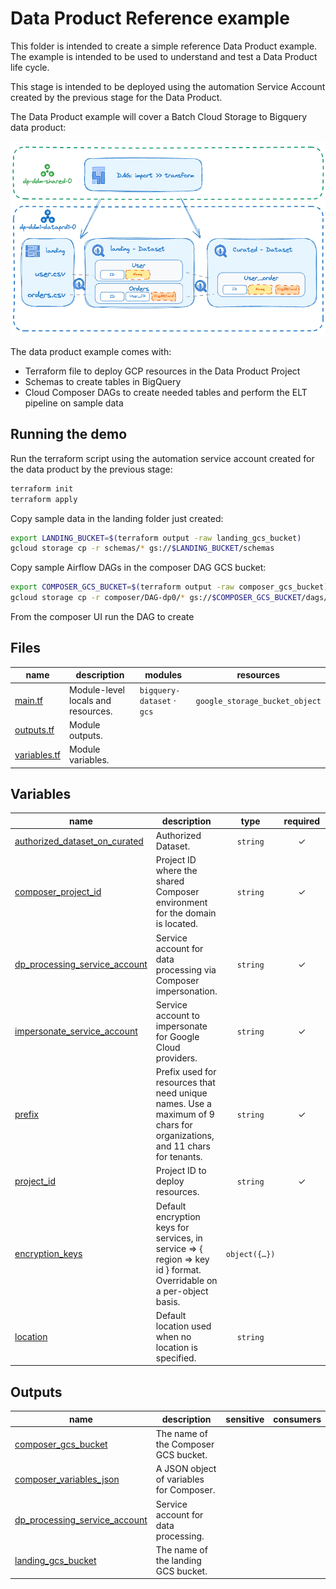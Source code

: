 # Data Product Reference example

This folder is intended to create a simple reference Data Product example. The example is intended to be used to understand and test a Data Product life cycle.

This stage is intended to be deployed using the automation Service Account created by the previous stage for the Data Product.

The Data Product example will cover a Batch Cloud Storage to Bigquery data product:

<p align="center">
  <img src="diagram.png" alt="High level diagram.">
</p>

The data product example comes with:

- Terraform file to deploy GCP resources in the Data Product Project
- Schemas to create tables in BigQuery
- Cloud Composer DAGs to create needed tables and perform the ELT pipeline on sample data

## Running the demo

Run the terraform script using the automation service account created for the data product by the previous stage:

```bash
terraform init
terraform apply
```

Copy sample data in the landing folder just created:

```bash
export LANDING_BUCKET=$(terraform output -raw landing_gcs_bucket)
gcloud storage cp -r schemas/* gs://$LANDING_BUCKET/schemas
```

Copy sample Airflow DAGs in the composer DAG GCS bucket:

```bash
export COMPOSER_GCS_BUCKET=$(terraform output -raw composer_gcs_bucket)
gcloud storage cp -r composer/DAG-dp0/* gs://$COMPOSER_GCS_BUCKET/dags/DAG-dp0/
```

From the composer UI run the DAG to create

<!-- TFDOC OPTS files:1 show_extra:1 exclude:providers.tf -->
<!-- BEGIN TFDOC -->
## Files

| name | description | modules | resources |
|---|---|---|---|
| [main.tf](./main.tf) | Module-level locals and resources. | <code>bigquery-dataset</code> · <code>gcs</code> | <code>google_storage_bucket_object</code> |
| [outputs.tf](./outputs.tf) | Module outputs. |  |  |
| [variables.tf](./variables.tf) | Module variables. |  |  |

## Variables

| name | description | type | required | default | producer |
|---|---|:---:|:---:|:---:|:---:|
| [authorized_dataset_on_curated](variables.tf#L16) | Authorized Dataset. | <code>string</code> | ✓ |  |  |
| [composer_project_id](variables.tf#L21) | Project ID where the shared Composer environment for the domain is located. | <code>string</code> | ✓ |  |  |
| [dp_processing_service_account](variables.tf#L27) | Service account for data processing via Composer impersonation. | <code>string</code> | ✓ |  |  |
| [impersonate_service_account](variables.tf#L44) | Service account to impersonate for Google Cloud providers. | <code>string</code> | ✓ |  |  |
| [prefix](variables.tf#L57) | Prefix used for resources that need unique names. Use a maximum of 9 chars for organizations, and 11 chars for tenants. | <code>string</code> | ✓ |  |  |
| [project_id](variables.tf#L66) | Project ID to deploy resources. | <code>string</code> | ✓ |  |  |
| [encryption_keys](variables.tf#L33) | Default encryption keys for services, in service => { region => key id } format. Overridable on a per-object basis. | <code title="object&#40;&#123;&#10;  bigquery &#61; optional&#40;map&#40;string&#41;, &#123;&#125;&#41;&#10;  composer &#61; optional&#40;map&#40;string&#41;, &#123;&#125;&#41;&#10;  storage  &#61; optional&#40;map&#40;string&#41;, &#123;&#125;&#41;&#10;&#125;&#41;">object&#40;&#123;&#8230;&#125;&#41;</code> |  | <code>&#123;&#125;</code> |  |
| [location](variables.tf#L50) | Default location used when no location is specified. | <code>string</code> |  | <code>&#34;europe-west8&#34;</code> |  |

## Outputs

| name | description | sensitive | consumers |
|---|---|:---:|---|
| [composer_gcs_bucket](outputs.tf#L18) | The name of the Composer GCS bucket. |  |  |
| [composer_variables_json](outputs.tf#L23) | A JSON object of variables for Composer. |  |  |
| [dp_processing_service_account](outputs.tf#L36) | Service account for data processing. |  |  |
| [landing_gcs_bucket](outputs.tf#L41) | The name of the landing GCS bucket. |  |  |
<!-- END TFDOC -->

